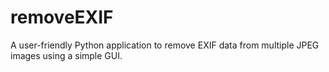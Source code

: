 # removeEXIF
A user-friendly Python application to remove EXIF data from multiple JPEG images using a simple GUI.
